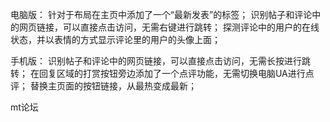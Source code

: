 电脑版：
针对于布局在主页中添加了一个“最新发表”的标签；
识别帖子和评论中的网页链接，可以直接点击访问，无需右键进行跳转；
探测评论中的用户的在线状态，并以表情的方式显示评论里的用户的头像上面；

手机版：
识别帖子和评论中的网页链接，可以直接点击访问，无需长按进行跳转；
在回复区域的打赏按钮旁边添加了一个点评功能，无需切换电脑UA进行点评；
替换主页面的按钮链接，从最热变成最新；

mt论坛
